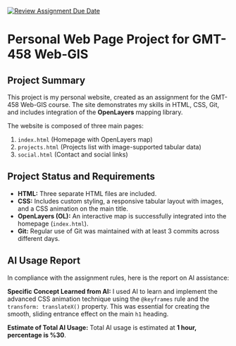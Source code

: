 [![Review Assignment Due Date](https://classroom.github.com/assets/deadline-readme-button-22041afd0340ce965d47ae6ef1cefeee28c7c493a6346c4f15d667ab976d596c.svg)](https://classroom.github.com/a/7C3xAGjq)
# Personal Web Page Project for GMT-458 Web-GIS

## Project Summary

This project is my personal website, created as an assignment for the GMT-458 Web-GIS course. The site demonstrates my skills in HTML, CSS, Git, and includes integration of the **OpenLayers** mapping library.

The website is composed of three main pages:
1.  `index.html` (Homepage with OpenLayers map)
2.  `projects.html` (Projects list with image-supported tabular data)
3.  `social.html` (Contact and social links)

## Project Status and Requirements

* **HTML:** Three separate HTML files are included.
* **CSS:** Includes custom styling, a responsive tabular layout with images, and a CSS animation on the main title.
* **OpenLayers (OL):** An interactive map is successfully integrated into the homepage (`index.html`).
* **Git:** Regular use of Git was maintained with at least 3 commits across different days.

## AI Usage Report

In compliance with the assignment rules, here is the report on AI assistance:

**Specific Concept Learned from AI:**
I used AI to learn and implement the advanced CSS animation technique using the `@keyframes` rule and the `transform: translateX()` property. This was essential for creating the smooth, sliding entrance effect on the main `h1` heading.

**Estimate of Total AI Usage:**
Total AI usage is estimated at **1 hour, percentage is %30**.
